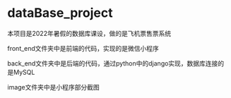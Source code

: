 # dataBase_project

本项目是2022年暑假的数据库课设，做的是飞机票售票系统

front_end文件夹中是前端的代码，实现的是微信小程序

back_end文件夹中是后端的代码，通过python中的django实现，数据库连接的是MySQL

image文件夹中是小程序部分截图
